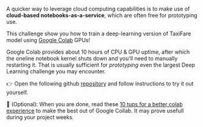 A quicker way to leverage cloud computing capabilities is to make use of **cloud-based notebooks-as-a-service**, which are often free for prototyping use.

This challenge show you how to train a deep-learning version of TaxiFare model using [Google Colab](https://colab.research.google.com/) GPUs!

Google Colab provides about 10 hours of CPU & GPU uptime, after which the oneline notebook kernel shuts down and you'll need to manually restarting it. That is usually sufficient for _prototyping_ even the largest Deep Learning challenge you may encounter.

👉 Open the following github [repository](https://github.com/lewagon/taxi-fare-deep) and follow instructions to try it out yourself.

🏁 (Optional): When you are done, read these [10 tups for a better colab experience](https://towardsdatascience.com/10-tips-for-a-better-google-colab-experience-33f8fe721b82) to make the best out of Google Collab. It may prove usefull during your project weeks.
